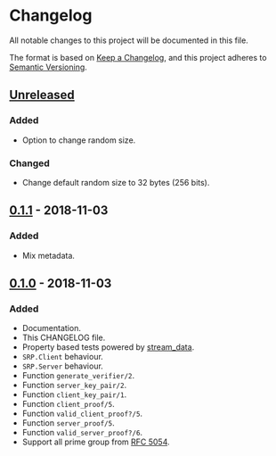 # Changelog
All notable changes to this project will be documented in this file.

The format is based on [Keep a Changelog](https://keepachangelog.com/en/1.0.0/),
and this project adheres to [Semantic Versioning](https://semver.org/spec/v2.0.0.html).

## [Unreleased]
### Added
- Option to change random size.

### Changed
- Change default random size to 32 bytes (256 bits).

## [0.1.1] - 2018-11-03
### Added
- Mix metadata.

## [0.1.0] - 2018-11-03
### Added
- Documentation.
- This CHANGELOG file.
- Property based tests powered by [stream_data].
- `SRP.Client` behaviour.
- `SRP.Server` behaviour.
- Function `generate_verifier/2`.
- Function `server_key_pair/2`.
- Function `client_key_pair/1`.
- Function `client_proof/5`.
- Function `valid_client_proof?/5`.
- Function `server_proof/5`.
- Function `valid_server_proof?/6`.
- Support all prime group from [RFC 5054].

[Unreleased]: https://github.com/thiamsantos/srp-elixir/compare/v0.1.1...HEAD
[0.1.0]: https://github.com/thiamsantos/srp-elixir/tree/v0.1.0
[0.1.1]: https://github.com/thiamsantos/srp-elixir/tree/v0.1.1
[stream_data]: https://hex.pm/packages/stream_data
[RFC 5054]: https://tools.ietf.org/html/rfc5054
